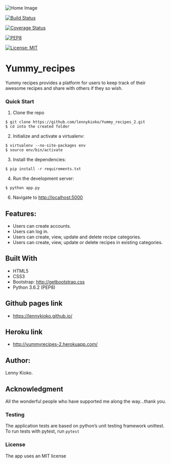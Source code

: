 ![Home Image](https://raw.github.com/lennykioko/Yummy_recipes_2/master/UI/img/bg.jpg)


[![Build Status](https://travis-ci.org/lennykioko/Yummy_recipes_2.svg?branch=master)](https://travis-ci.org/lennykioko/Yummy_recipes_2)

[![Coverage Status](https://coveralls.io/repos/github/lennykioko/Yummy_recipes_2/badge.svg?branch=master)](https://coveralls.io/github/lennykioko/Yummy_recipes_2?branch=master)

[![PEP8](https://img.shields.io/badge/code%20style-pep8-orange.svg)](https://www.python.org/dev/peps/pep-0008/)

[![License: MIT](https://img.shields.io/badge/License-MIT-yellow.svg)](https://opensource.org/licenses/MIT)


# Yummy_recipes

Yummy recipes provides a platform for users to keep track of their awesome recipes and share with others if they so wish.

### Quick Start

1. Clone the repo
  ```
  $ git clone https://github.com/lennykioko/Yummy_recipes_2.git
  $ cd into the created folder
  ```
  
2. Initialize and activate a virtualenv:
  ```
  $ virtualenv --no-site-packages env
  $ source env/bin/activate
  ```

3. Install the dependencies:
  ```
  $ pip install -r requirements.txt
  ```

4. Run the development server:
  ```
  $ python app.py
  ```

6. Navigate to [http://localhost:5000](http://localhost:5000)


## Features:
* Users can  create accounts.
* Users can log in.
* Users can create, view, update and delete recipe categories.
* Users can create, view, update or delete recipes in existing categories.


## Built With
* HTML5
* CSS3
* Bootstrap: http://getbootstrap.css
* Python 3.6.2 (PEP8)

## Github pages link
* https://lennykioko.github.io/


## Heroku link
* http://yummyrecipes-2.herokuapp.com/

## Author:
Lenny Kioko.

## Acknowledgment
All the wonderful people who have supported me along the way...thank you.


### Testing
The application tests are based on python’s unit testing framework unittest.
To run tests with pytest, run `pytest`

### License
The app uses an MIT license
